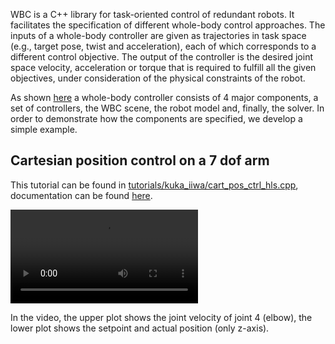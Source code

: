 WBC is a C++ library for task-oriented control of redundant robots. It facilitates the specification of different whole-body control approaches. The inputs of a whole-body controller are given as trajectories in task space (e.g., target pose, twist and acceleration), each of which corresponds to a different control objective. The output of the controller is the desired joint space velocity, acceleration or torque that is required to fulfill all the given objectives, under consideration of the physical constraints of the robot.

As shown [here](https://git.hb.dfki.de/dfki-control/wbc/documentation/-/wikis/WBC%20Library) a whole-body controller consists of 4 major components, a set of controllers, the WBC scene, the  robot model and, finally, the solver. In order to demonstrate how the components are specified, we develop a simple example.

## Cartesian position control on a 7 dof arm

This tutorial can be found in [tutorials/kuka_iiwa/cart_pos_ctrl_hls.cpp](https://github.com/ARC-OPT/wbc/blob/master/tutorials/kuka_iiwa/cart_pos_ctrl_hls.cpp), documentation can be found [here](http://bob.dfki.uni-bremen.de/apis/dfki-control/wbc/wbc/cart__pos__ctrl__hls_8cpp.html).

![tutorial_01](../videos/tutorial_01.mp4)

In the video, the upper plot shows the joint velocity of joint 4 (elbow), the lower plot shows the setpoint and actual position (only z-axis).
